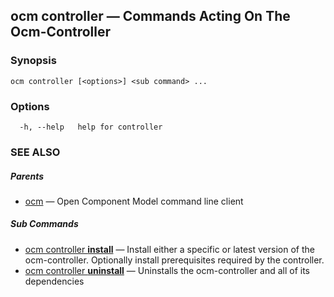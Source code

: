 ## ocm controller &mdash; Commands Acting On The Ocm-Controller

### Synopsis

```
ocm controller [<options>] <sub command> ...
```

### Options

```
  -h, --help   help for controller
```

### SEE ALSO

##### Parents

* [ocm](ocm.md)	 &mdash; Open Component Model command line client


##### Sub Commands

* [ocm controller <b>install</b>](ocm_controller_install.md)	 &mdash; Install either a specific or latest version of the ocm-controller. Optionally install prerequisites required by the controller.
* [ocm controller <b>uninstall</b>](ocm_controller_uninstall.md)	 &mdash; Uninstalls the ocm-controller and all of its dependencies

